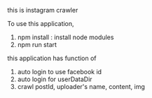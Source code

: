 this is instagram crawler

To use this application,

1. npm install : install node modules
2. npm run start

this application has function of

1. auto login to use facebook id
2. auto login for userDataDir
3. crawl postId, uploader's name, content, img

